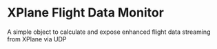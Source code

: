 # XPlane Flight Data Monitor
A simple object to calculate and expose enhanced flight data streaming from XPlane via UDP
